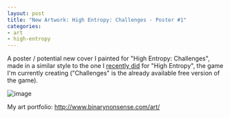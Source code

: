 ```yaml
---
layout: post
title: "New Artwork: High Entropy: Challenges - Poster #1"
categories:
- art
- high-entropy
---
```


<p>
A poster / potential new cover I painted for "High Entropy: Challenges", made in a similar style to the one I <a href="https://blog.binarynonsense.com/2021/12/25/art-he-poster-01/">recently did</a> for "High Entropy", the game I'm currently creating ("Challenges" is the already available free version of the game).
</p>


![image](http://www.binarynonsense.com/imgs/art/full/alvaro-garcia-hec-poster-01-color-reducedforweb.jpg)


<p>My art portfolio: <a href="http://www.binarynonsense.com/art/">http://www.binarynonsense.com/art/</a></p>
